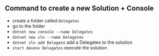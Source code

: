 ## Command to create a new Solution + Console

- create a folder called `Delegates`
- go to the folder
- `dotnet new console --name Delegates`
- `dotnet new sln --name Delegates`
- `dotnet sln add Delegate` add a Delegates to the solution
- `start devenv Delegates` execute the solution

